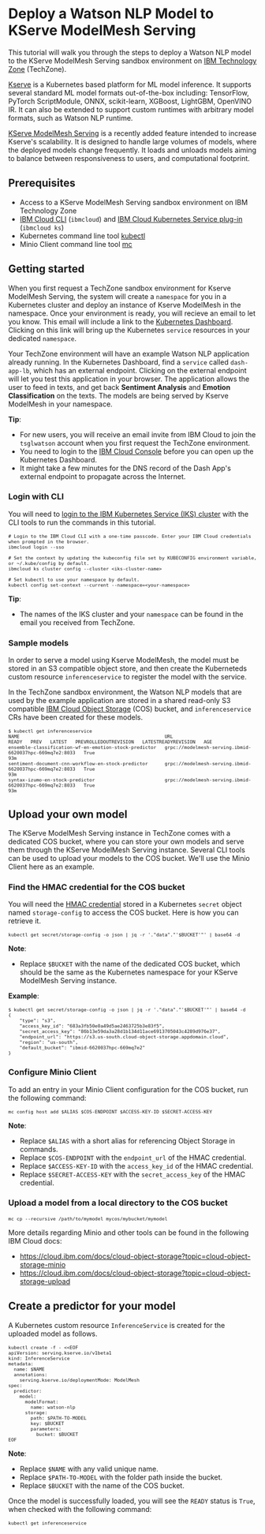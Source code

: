 # Deploy a Watson NLP Model to KServe ModelMesh Serving
This tutorial will walk you through the steps to deploy a Watson NLP model to the KServe ModelMesh Serving sandbox environment on [IBM Technology Zone](https://techzone.ibm.com/) (TechZone).  

[Kserve](https://kserve.github.io/website/0.9/) is a Kubernetes based platform for ML model inference. It supports several standard ML model formats out-of-the-box including: TensorFlow, PyTorch ScriptModule, ONNX, scikit-learn, XGBoost, LightGBM, OpenVINO IR. It can also be extended to support custom runtimes with arbitrary model formats, such as Watson NLP runtime. 

[KServe ModelMesh Serving](https://kserve.github.io/website/0.7/modelserving/mms/modelmesh/overview/) is a recently added feature intended to increase Kserve's scalability. It is designed to handle large volumes of models, where the deployed models change frequently.  It loads and unloads models aiming to balance between responsiveness to users, and computational footprint.

## Prerequisites
- Access to a KServe ModelMesh Serving sandbox environment on IBM Technology Zone
- [IBM Cloud CLI](https://cloud.ibm.com/docs/cli?topic=cli-install-ibmcloud-cli) (`ibmcloud`) and [IBM Cloud Kubernetes Service plug-in](https://cloud.ibm.com/docs/containers?topic=containers-cs_cli_install) (`ibmcloud ks`)
- Kubernetes command line tool [kubectl](https://kubernetes.io/docs/tasks/tools/)
- Minio Client command line tool [mc](https://min.io/download)

## Getting started
When you first request a TechZone sandbox environment for Kserve ModelMesh Serving, the system will create a `namespace` for you in a Kubernetes cluster and deploy an instance of Kserve ModelMesh in the namespace.  Once your environment is ready, you will recieve an email to let you know.  This email will include a link to the [Kubernetes Dashboard](https://github.com/kubernetes/dashboard).  Clicking on this link will bring up the Kubernetes `service` resources in your dedicated `namespace`. 

Your TechZone environment will have an example Watson NLP application already running.  In the Kubernetes Dashboard, find a `service` called `dash-app-lb`, which has an external endpoint. Clicking on the external endpoint will let you test this application in your browser. The application allows the user to feed in texts, and get back **Sentiment Analysis** and **Emotion Classification** on the texts. The models are being served by Kserve ModelMesh in your namespace.

**Tip**:
- For new users, you will receive an email invite from IBM Cloud to join the `tsglwatson` account when you first request the TechZone environment.
- You need to login to the [IBM Cloud Console](https://cloud.ibm.com/docs/overview?topic=overview-ui) before you can open up the Kubernetes Dashboard.
- It might take a few minutes for the DNS record of the Dash App's external endpoint to propagate across the Internet.

### Login with CLI
You will need to [login to the IBM Kubernetes Service (IKS) cluster](https://cloud.ibm.com/docs/containers?topic=containers-access_cluster) with the CLI tools to run the commands in this tutorial.

<span style="font-size:x-small">

```
# Login to the IBM Cloud CLI with a one-time passcode. Enter your IBM Cloud credentials when prompted in the browser.
ibmcloud login --sso

# Set the context by updating the kubeconfig file set by KUBECONFIG environment variable, or ~/.kube/config by default.
ibmcloud ks cluster config --cluster <iks-cluster-name>

# Set kubectl to use your namespace by default.
kubectl config set-context --current --namespace=<your-namespace>
```
</span>

**Tip**:
- The names of the IKS cluster and your `namespace` can be found in the email you received from TechZone.

### Sample models
In order to serve a model using Kserve ModelMesh, the model must be stored in an S3 compatible object store, and then create the Kuberneteds custom resource `inferenceservice` to register the model with the service.  
    
In the TechZone sandbox environment, the Watson NLP models that are used by the example application are stored in a shared read-only S3 compatible [IBM Cloud Object Storage](https://cloud.ibm.com/docs/cloud-object-storage) (COS) bucket, and `inferenceservice` CRs have been created for these models. 

<span style="font-size:x-small">

```
$ kubectl get inferenceservice
NAME                                                    URL                                                       READY   PREV   LATEST   PREVROLLEDOUTREVISION   LATESTREADYREVISION   AGE
ensemble-classification-wf-en-emotion-stock-predictor   grpc://modelmesh-serving.ibmid-6620037hpc-669mq7e2:8033   True                                                                  93m
sentiment-document-cnn-workflow-en-stock-predictor      grpc://modelmesh-serving.ibmid-6620037hpc-669mq7e2:8033   True                                                                  93m
syntax-izumo-en-stock-predictor                         grpc://modelmesh-serving.ibmid-6620037hpc-669mq7e2:8033   True                                                                  93m
```
</span>

## Upload your own model
The KServe ModelMesh Serving instance in TechZone comes with a dedicated COS bucket, where you can store your own models and serve them through the KServe ModelMesh Serving instance. Several CLI tools can be used to upload your models to the COS bucket. We'll use the Minio Client here as an example.

### Find the HMAC credential for the COS bucket
You will need the [HMAC credential](https://cloud.ibm.com/docs/cloud-object-storage?topic=cloud-object-storage-uhc-hmac-credentials-main) stored in a Kubernetes `secret` object named `storage-config` to access the COS bucket. Here is how you can retrieve it.

<span style="font-size:x-small">

```
kubectl get secret/storage-config -o json | jq -r '."data"."'$BUCKET'"' | base64 -d
```
</span>

**Note**:
- Replace `$BUCKET` with the name of the dedicated COS bucket, which should be the same as the Kubernetes namespace for your KServe ModelMesh Serving instance.

**Example**:

<span style="font-size:x-small">

```
$ kubectl get secret/storage-config -o json | jq -r '."data"."'$BUCKET'"' | base64 -d
{
    "type": "s3",
    "access_key_id": "683a3fb50e0a49d5ae2463725b3e83f5",
    "secret_access_key": "86b13e59da3a28d1b134d11ace6913705043c4289d976e37",
    "endpoint_url": "https://s3.us-south.cloud-object-storage.appdomain.cloud",
    "region": "us-south",
    "default_bucket": "ibmid-6620037hpc-669mq7e2"
}
```
</span>

### Configure Minio Client
To add an entry in your Minio Client configuration for the COS bucket, run the following command:

<span style="font-size:x-small">

```
mc config host add $ALIAS $COS-ENDPOINT $ACCESS-KEY-ID $SECRET-ACCESS-KEY
```
</span>

**Note**:
- Replace `$ALIAS` with a short alias for referencing Object Storage in commands.
- Replace `$COS-ENDPOINT` with the `endpoint_url` of the HMAC credential.
- Replace `$ACCESS-KEY-ID` with the `access_key_id` of the HMAC credential.
- Replace `$SECRET-ACCESS-KEY` with the `secret_access_key` of the HMAC credential.

### Upload a model from a local directory to the COS bucket

<span style="font-size:x-small">

```
mc cp --recursive /path/to/mymodel mycos/mybucket/mymodel
```
</span>

More details regarding Minio and other tools can be found in the following IBM Cloud docs:
- https://cloud.ibm.com/docs/cloud-object-storage?topic=cloud-object-storage-minio
- https://cloud.ibm.com/docs/cloud-object-storage?topic=cloud-object-storage-upload

## Create a predictor for your model
A Kubernetes custom resource `InferenceService` is created for the uploaded model as follows.

<span style="font-size:x-small">

```
kubectl create -f - <<EOF
apiVersion: serving.kserve.io/v1beta1
kind: InferenceService
metadata:
  name: $NAME
  annotations:
    serving.kserve.io/deploymentMode: ModelMesh
spec:
  predictor:
    model:
      modelFormat:
        name: watson-nlp
      storage:
        path: $PATH-TO-MODEL
        key: $BUCKET
        parameters:
          bucket: $BUCKET
EOF
```
</span>

**Note**:
- Replace `$NAME` with any valid unique name.
- Replace `$PATH-TO-MODEL` with the folder path inside the bucket.
- Replace `$BUCKET` with the name of the COS bucket.

Once the model is successfully loaded, you will see the `READY` status is `True`, when checked with the following command:

<span style="font-size:x-small">

```
kubectl get inferenceservice
```
</span>
